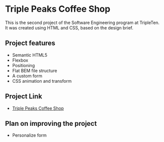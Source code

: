 # Triple Peaks Coffee Shop

This is the second project of the Software Engineering program at TripleTen. It was created using HTML and CSS, based on the design brief.

## Project features

- Semantic HTML5
- Flexbox
- Positioning
- Flat BEM file structure
- A custom form
- CSS animation and transform

## Project Link

- [Triple Peaks Coffee Shop](https://ixantho.github.io/se_project_coffeeshop/)

## Plan on improving the project

- Personalize form
